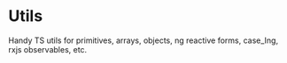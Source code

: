 # Utils

Handy TS utils for primitives, arrays, objects, ng reactive forms, case_Ing, rxjs observables, etc.
